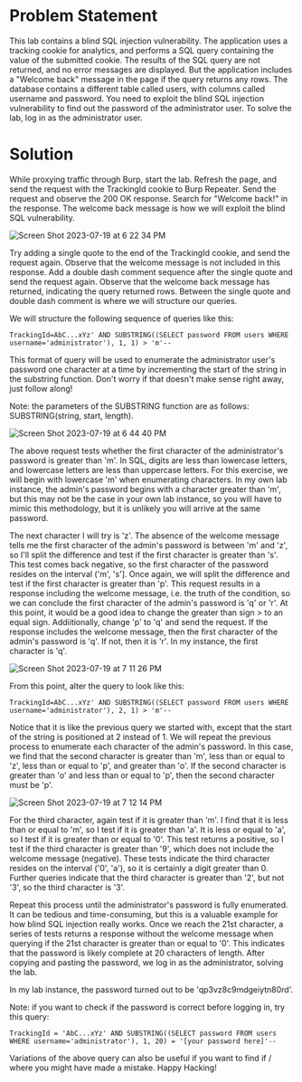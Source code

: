 # Problem Statement

This lab contains a blind SQL injection vulnerability. The application uses a tracking cookie for analytics, and performs a SQL query containing the value of the submitted cookie. The results of the SQL query are not returned, and no error messages are displayed. But the application includes a "Welcome back" message in the page if the query returns any rows. The database contains a different table called users, with columns called username and password. You need to exploit the blind SQL injection vulnerability to find out the password of the administrator user. To solve the lab, log in as the administrator user. 

# Solution

While proxying traffic through Burp, start the lab. Refresh the page, and send the request with the TrackingId cookie to Burp Repeater. Send the request and observe the 200 OK response. Search for "Welcome back!" in the response. The welcome back message is how we will exploit the blind SQL vulnerability. 

![Screen Shot 2023-07-19 at 6 22 34 PM](https://github.com/LakesideLich/WebSecurityAcademy/assets/43506369/c28ae4e4-6737-48ab-9458-eba3aa8c3ca1)

Try adding a single quote to the end of the TrackingId cookie, and send the request again. Observe that the welcome message is not included in this response. Add a double dash comment sequence after the single quote and send the request again. Observe that the welcome back message has returned, indicating the query returned rows. Between the single quote and double dash comment is where we will structure our queries. 

We will structure the following sequence of queries like this:

```
TrackingId=AbC...xYz' AND SUBSTRING((SELECT password FROM users WHERE username='administrator'), 1, 1) > 'm'--
```

This format of query will be used to enumerate the administrator user's password one character at a time by incrementing the start of the string in the substring function. Don't worry if that doesn't make sense right away, just follow along! 

Note: the parameters of the SUBSTRING function are as follows: SUBSTRING(string, start, length). 

![Screen Shot 2023-07-19 at 6 44 40 PM](https://github.com/LakesideLich/WebSecurityAcademy/assets/43506369/28e0d950-fad9-4bb4-b48b-0b1e19e20b2f)

The above request tests whether the first character of the administrator's password is greater than 'm'. In SQL, digits are less than lowercase letters, and lowercase letters are less than uppercase letters. For this exercise, we will begin with lowercase 'm' when enumerating characters. In my own lab instance, the admin's password begins with a character greater than 'm', but this may not be the case in your own lab instance, so you will have to mimic this methodology, but it is unlikely you will arrive at the same password. 

The next character I will try is 'z'. The absence of the welcome message tells me the first character of the admin's password is between 'm' and 'z', so I'll split the difference and test if the first character is greater than 's'. This test comes back negative, so the first character of the password resides on the interval ('m', 's']. Once again, we will split the difference and test if the first character is greater than 'p'. This request results in a response including the welcome message, i.e. the truth of the condition, so we can conclude the first character of the admin's password is 'q' or 'r'. At this point, it would be a good idea to change the greater than sign > to an equal sign. Addiitionally, change 'p' to 'q' and send the request. If the response includes the welcome message, then the first character of the admin's password is 'q'. If not, then it is 'r'. In my instance, the first character is 'q'. 

![Screen Shot 2023-07-19 at 7 11 26 PM](https://github.com/LakesideLich/WebSecurityAcademy/assets/43506369/9b6ef2ab-d351-4bcb-90d5-b746f9be199f)

From this point, alter the query to look like this:

```
TrackingId=AbC...xYz' AND SUBSTRING((SELECT password FROM users WHERE username='administrator'), 2, 1) > 'm'--
```

Notice that it is like the previous query we started with, except that the start of the string is positioned at 2 instead of 1. We will repeat the previous process to enumerate each character of the admin's password. In this case, we find that the second character is greater than 'm', less than or equal to 'z', less than or equal to 'p', and greater than 'o'. If the second character is greater than 'o' and less than or equal to 'p', then the second character must be 'p'. 

![Screen Shot 2023-07-19 at 7 12 14 PM](https://github.com/LakesideLich/WebSecurityAcademy/assets/43506369/0155f51c-8192-4d14-bfcc-f99ea155e27d)

For the third character, again test if it is greater than 'm'. I find that it is less than or equal to 'm', so I test if it is greater than 'a'. It is less or equal to 'a', so I test if it is greater than or equal to '0'. This test returns a positive, so I test if the third character is greater than '9', which does not include the welcome message (negative). These tests indicate the third character resides on the interval ('0', 'a'), so it is certainly a digit greater than 0. Further queries indicate that the third character is greater than '2', but not '3', so the third character is '3'. 

Repeat this process until the administrator's password is fully enumerated. It can be tedious and time-consuming, but this is a valuable example for how blind SQL injection really works. Once we reach the 21st character, a series of tests returns a response without the welcome message when querying if the 21st character is greater than or equal to '0'. This indicates that the password is likely complete at 20 characters of length. After copying and pasting the password, we log in as the administrator, solving the lab. 

In my lab instance, the password turned out to be 'qp3vz8c9mdgeiytn80rd'. 

Note: if you want to check if the password is correct before logging in, try this query:

```
TrackingId = 'AbC...xYz' AND SUBSTRING((SELECT password FROM users WHERE username='administrator'), 1, 20) = '[your password here]'--
```

Variations of the above query can also be useful if you want to find if / where you might have made a mistake. Happy Hacking!
